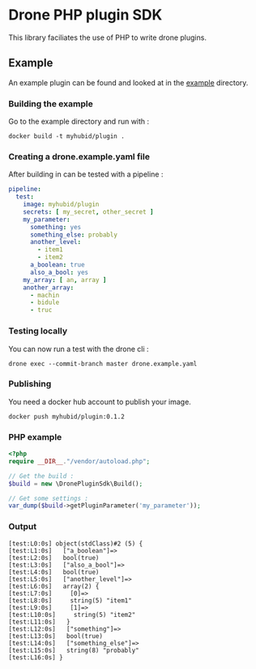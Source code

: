 # Drone PHP plugin SDK

This library faciliates the use of PHP to write drone plugins.

## Example

An example plugin can be found and looked at in the [example](example) directory.

### Building the example

Go to the example directory and run with :

`docker build -t myhubid/plugin .`

### Creating a drone.example.yaml file 

After building in can be tested with a pipeline :

```yaml
pipeline:
  test:
    image: myhubid/plugin
    secrets: [ my_secret, other_secret ]
    my_parameter:
      something: yes
      something_else: probably
      another_level:
        - item1
        - item2
      a_boolean: true
      also_a_bool: yes
    my_array: [ an, array ]
    another_array:
      - machin
      - bidule
      - truc
```

### Testing locally

You can now run a test with the drone cli :

`drone exec --commit-branch master drone.example.yaml`

### Publishing

You need a docker hub account to publish your image.

`docker push myhubid/plugin:0.1.2`


### PHP example

```php
<?php
require __DIR__."/vendor/autoload.php";

// Get the build :
$build = new \DronePluginSdk\Build();

// Get some settings :
var_dump($build->getPluginParameter('my_parameter'));

```

### Output

```
[test:L0:0s] object(stdClass)#2 (5) {
[test:L1:0s]   ["a_boolean"]=>
[test:L2:0s]   bool(true)
[test:L3:0s]   ["also_a_bool"]=>
[test:L4:0s]   bool(true)
[test:L5:0s]   ["another_level"]=>
[test:L6:0s]   array(2) {
[test:L7:0s]     [0]=>
[test:L8:0s]     string(5) "item1"
[test:L9:0s]     [1]=>
[test:L10:0s]     string(5) "item2"
[test:L11:0s]   }
[test:L12:0s]   ["something"]=>
[test:L13:0s]   bool(true)
[test:L14:0s]   ["something_else"]=>
[test:L15:0s]   string(8) "probably"
[test:L16:0s] }
```